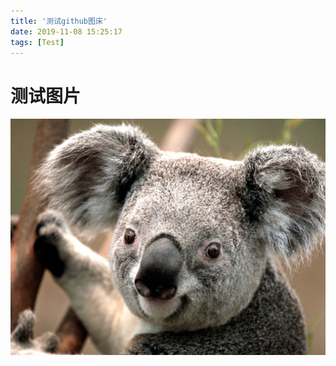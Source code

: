 ```yaml
---
title: '测试github图床'
date: 2019-11-08 15:25:17
tags: [Test]
---
```


# 测试图片
![](https://raw.githubusercontent.com/hongwenshen/myPictureBed/master/img/Koala.jpg)